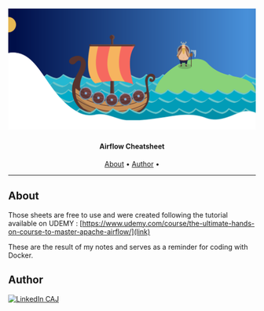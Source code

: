 <h1 align="center">
  <br>
  <a href="https://github.com/camilleAmaury/AirflowCheatSheet.git"><img src="/images/websiteWallpaper.svg" alt="SleepyVikings"></a>
</h1>

<h4 align="center">Airflow Cheatsheet</h4>

<span align="center"></span>
      
<p align="center">
  <a href="#about">About</a> •
  <a href="#courses">Author</a> •
</p>

---

## About

Those sheets are free to use and were created following the tutorial available on UDEMY : [https://www.udemy.com/course/the-ultimate-hands-on-course-to-master-apache-airflow/](link)

These are the result of my notes and serves as a reminder for coding with Docker.

## Author

[![LinkedIn CAJ][linkedin-shield]][linkedin-url]

[linkedin-shield]: https://img.shields.io/badge/-LinkedIn-black.svg?style=flat-square&logo=linkedin&colorB=555
[linkedin-url]: https://www.linkedin.com/in/camille-amaury-juge/
